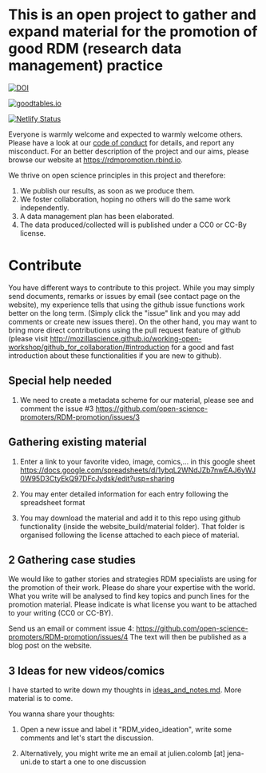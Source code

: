 # This is an open project to gather and expand material for the promotion of good RDM (research data management) practice

[![DOI](https://zenodo.org/badge/135207858.svg)](https://zenodo.org/badge/latestdoi/135207858)

[![goodtables.io](https://goodtables.io/badge/github/open-science-promoters/RDM-promotion.svg)](https://goodtables.io/github/open-science-promoters/RDM-promotion)

[![Netlify Status](https://api.netlify.com/api/v1/badges/a4fb52e0-f4c4-4caa-9c28-cea81141b94f/deploy-status)](https://app.netlify.com/sites/zealous-johnson-d4652e/deploys)


Everyone is warmly welcome and expected to warmly welcome others. Please have a look at our [code of conduct](conduct.md ) for details, and report any misconduct. For an better description of the project and our aims, please browse our website at https://rdmpromotion.rbind.io. 

We thrive on open science principles in this project and therefore:

1. We publish our results, as soon as we produce them.
2. We foster collaboration, hoping no others will do the same work independently.
3. A data management plan has been elaborated.
4. The data produced/collected will is published under a CC0 or CC-By license.


# Contribute

You have different ways to contribute to this project. While you may simply send documents, remarks or issues by email (see contact page on the website), my experience tells that using the github issue functions work better on the long term. (Simply click the "issue" link and you may add comments or create new issues there). On the other hand, you may want to bring more direct contributions using the pull request feature of github (please visit http://mozillascience.github.io/working-open-workshop/github_for_collaboration/#introduction for a good and fast introduction about these functionalities if you are new to github).


## Special help needed

1. We need to create a metadata scheme for our material, please see and comment the issue #3 https://github.com/open-science-promoters/RDM-promotion/issues/3


## Gathering existing material
 
1. Enter a link to your favorite video, image, comics,... in this google sheet
https://docs.google.com/spreadsheets/d/1ybqL2WNdJZb7nwEAJ6yWJ0W95D3CtyEkQ97DFcJydsk/edit?usp=sharing

2. You may enter detailed information for each entry following the spreadsheet format

3. You may download the material and add it to this repo using github functionality (inside the website_build/material folder).
That folder is organised following the license attached to each piece of material.



## 2 Gathering case studies

We would like to gather stories and strategies RDM specialists are using for the promotion of their work. Please do share your expertise with the world. What you write will be analysed to find key topics and punch lines for the promotion material. Please indicate is what license you want to be attached to your writing (CC0 or CC-BY).

Send us an email or comment issue 4:
https://github.com/open-science-promoters/RDM-promotion/issues/4
The text will then be published as a blog post on the website.



## 3 Ideas for new videos/comics

I have started to write down my thoughts in [ideas_and_notes.md](ideas_and_notes.md). More material is to come.

You wanna share your thoughts: 

1. Open a new issue and label it "RDM_video_ideation", write some comments and let's start the discussion.

2. Alternatively, you might write me an email at julien.colomb [at] jena-uni.de to start a one to one discussion
